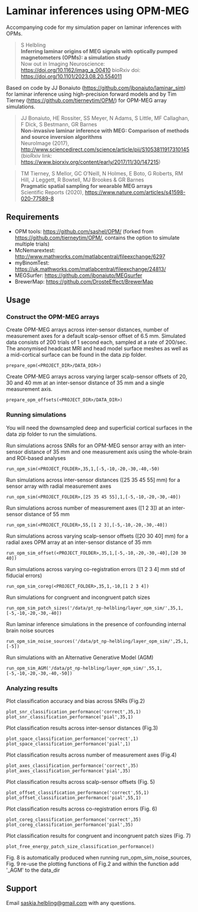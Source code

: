 Laminar inferences using OPM-MEG
=======================

Accompanying code for my simulation paper on laminar inferences with OPMs. 

> S Helbling<br>
> **Inferring laminar origins of MEG signals with optically pumped magnetometers (OPMs): a simulation study**<br>
> Now out in Imaging Neuroscience: https://doi.org/10.1162/imag_a_00410
> bioRxiv doi: https://doi.org/10.1101/2023.08.20.554011

Based on code by JJ Bonaiuto (https://github.com/jbonaiuto/laminar_sim) for laminar inference using high-precision forward models
and by Tim Tierney (https://github.com/tierneytim/OPM/) for OPM-MEG array simulations.

> JJ Bonaiuto, HE Rossiter, SS Meyer, N Adams, S Little, MF Callaghan, F Dick, S Bestmann, GR Barnes<br>
> **Non-invasive laminar inference with MEG: Comparison of methods and source inversion algorithms**<br>
> NeuroImage (2017), http://www.sciencedirect.com/science/article/pii/S1053811917310145<br>
> (bioRxiv link: https://www.biorxiv.org/content/early/2017/11/30/147215)

> TM Tierney, S Mellor, GC O’Neill, N Holmes, E Boto, G Roberts, RM Hill, J Leggett, R Bowtell, MJ Brookes & GR Barnes<br> 
> **Pragmatic spatial sampling for wearable MEG arrays**<br> 
> Scientific Reports (2020), https://www.nature.com/articles/s41598-020-77589-8

## Requirements

* OPM tools: https://github.com/sashel/OPM/ (forked from https://github.com/tierneytim/OPM/, contains the option to simulate multiple trials)
* McNemarextest: http://www.mathworks.com/matlabcentral/fileexchange/6297
* myBinomTest: https://uk.mathworks.com/matlabcentral/fileexchange/24813/
* MEGSurfer: https://github.com/jbonaiuto/MEGsurfer
* BrewerMap: https://github.com/DrosteEffect/BrewerMap

## Usage

### Construct the OPM-MEG arrays

Create OPM-MEG arrays across inter-sensor distances, number of measurement axes for a default scalp-sensor offset of 6.5 mm. Simulated data consists of 200 trials of 1 second each, sampled at a rate of 200/sec. The anonymised headcast MRI and head model surface meshes as well as a mid-cortical surface can be found in the data zip folder.

    prepare_opm(<PROJECT_DIR>/DATA_DIR>)

Create OPM-MEG arrays across varying larger scalp-sensor offsets of 20, 30 and 40 mm at an inter-sensor distance of 35 mm and a single measurement axis.  

    prepare_opm_offsets(<PROJECT_DIR>/DATA_DIR>)

### Running simulations

You will need the downsampled deep and superficial cortical surfaces in the data zip folder to run the simulations.

Run simulations across SNRs for an OPM-MEG sensor array with an inter-sensor distance of 35 mm and one measurement axis using the whole-brain and ROI-based analyses 

    run_opm_sim(<PROJECT_FOLDER>,35,1,[-5,-10,-20,-30,-40,-50)

Run simulations across inter-sensor distances ([25 35 45 55] mm) for a sensor array with radial measurement axes

    run_opm_sim(<PROJECT_FOLDER>,[25 35 45 55],1,[-5,-10,-20,-30,-40])

Run simulations across number of measurement axes ([1 2 3]) at an inter-sensor distance of 55 mm 

    run_opm_sim(<PROJECT_FOLDER>,55,[1 2 3],[-5,-10,-20,-30,-40])

Run simulations across varying scalp-sensor offsets ([20 30 40] mm) for a radial axes OPM array at an inter-sensor distance of 35 mm 

    run_opm_sim_offset(<PROJECT_FOLDER>,35,1,[-5,-10,-20,-30,-40],[20 30 40])

Run simulations across varying co-registration errors ([1 2 3 4] mm std of fiducial errors)

    run_opm_sim_coreg(<PROJECT_FOLDER>,35,1,-10,[1 2 3 4])

Run simulations for congruent and incongruent patch sizes

    run_opm_sim_patch_sizes('/data/pt_np-helbling/layer_opm_sim/',35,1,[-5,-10,-20,-30,-40])

Run laminar inference simulations in the presence of confounding internal brain noise sources

    run_opm_sim_noise_sources('/data/pt_np-helbling/layer_opm_sim/',25,1,[-5])

Run simulations with an Alternative Generative Model (AGM)

    run_opm_sim_AGM('/data/pt_np-helbling/layer_opm_sim/',55,1,[-5,-10,-20,-30,-40,-50])


### Analyzing results
     
Plot classification accuracy and bias across SNRs (Fig.2)

    plot_snr_classification_performance('correct',35,1)
    plot_snr_classification_performance('pial',35,1)

Plot classification results across inter-sensor distances (Fig.3)

    plot_space_classification_performance('correct',1)
    plot_space_classification_performance('pial',1)

Plot classification results across number of measurement axes (Fig.4)

    plot_axes_classification_performance('correct',35)
    plot_axes_classification_performance('pial',35)

Plot classification results across scalp-sensor offsets (Fig. 5)

    plot_offset_classification_performance('correct',55,1)
    plot_offset_classification_performance('pial',55,1)

Plot classification results across co-registration errors (Fig. 6)

    plot_coreg_classification_performance('correct',35)
    plot_coreg_classification_performance('pial',35)

Plot classification results for congruent and incongruent patch sizes (Fig. 7)

    plot_free_energy_patch_size_classification_performance()

Fig. 8 is automatically produced when running run_opm_sim_noise_sources, Fig. 9 re-use the plotting functions of Fig.2 and within the function add '_AGM' to the data_dir

## Support
Email saskia.helbling@gmail.com with any questions.

